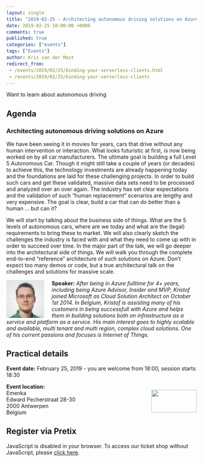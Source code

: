 ```yaml
---
layout: single
title: "2019-02-25 - Architecting autonomous driving solutions on Azure"
date: 2019-02-25 18:00:00 +0000
comments: true
published: true
categories: ["events"]
tags: ["Events"]
author: Kris van der Mast
redirect_from:
 - /events/2019/02/25/binding-your-serverless-clients.html
 - /events/2019/02/25/binding-your-serverless-clients
---
```


Want to learn about autonomous driving  

## Agenda

### Architecting autonomous driving solutions on Azure

We have been seeing it in movies for years, cars that drive without any human intervention or interaction. What looks futuristic at first, is now being worked on by all car manufacturers. The ultimate goal is building a full Level 5 Autonomous Car. Though it might still take a couple of years (or decades) to achieve this, the technology investments are already happening today and the foundations are laid for these challenging projects. In order to build such cars and get these validated, massive data sets need to be processed and analyzed over an over again. The industry has set clear expectations and the validation of such “human replacement” scenarios are lengthy and very expensive. The goal is clear, build a car that can do better than a human … but can it?  

We will start by talking about the business side of things. What are the 5 levels of autonomous cars, where are we today and what are the (legal) requirements to bring these to market. We will also clearly sketch the challenges the industry is faced with and what they need to come up with in order to succeed over time. In the major part of the talk, we will go deeper into the architectural side of things. We will walk you through the complete end-to-end “reference” architecture of such solutions on Azure. Don’t expect too many demos or code, but a true architectural talk on the challenges and solutions for massive scale.

<img src="/assets/media/speakers/kristof-rennen.jpg" alt="Kristof Rennen" align="left" height="100" width="100" style="margin-right: 20px;">**Speaker:** *After being in Azure fulltime for 4+ years, including being Azure Advisor, Insider and MVP, Kristof joined Microsoft as Cloud Solution Architect on October 1st 2014.
In Belgium, Kristof is assisting many of his customers in being successfull with Azure and helps them in building solutions both on infrastructure as a service and platform as a service.
His main interest goes to highly scalable and available, multi tenant and multi region, complex cloud solutions. One of his current passions and focuses is Internet of Things.*


## Practical details

**Event date:** February 25, 2019 - you are welcome from 18:00, session starts 18:30

**Event location:**<br />
<img width="120" height="60" align="right" alt="" src="/assets/media/sponsors/logo-tobania.png">Emenka<br />
Edward Pecherstraat 28-30<br />
2000 Antwerpen<br />
Belgium

## Register via Pretix

<link rel="stylesheet" type="text/css" href="https://pretix.eu/azug/20190507/widget/v1.css">
<script type="text/javascript" src="https://pretix.eu/widget/v1.en.js" async></script>
<pretix-widget event="https://pretix.eu/azug/yw9pk/"></pretix-widget>
<noscript>
   <div class="pretix-widget">
        <div class="pretix-widget-info-message">
            JavaScript is disabled in your browser. To access our ticket shop without JavaScript, please <a target="_blank" rel="noopener" href="https://pretix.eu/azug/yw9pk/">click here</a>.
        </div>
    </div>
</noscript>
